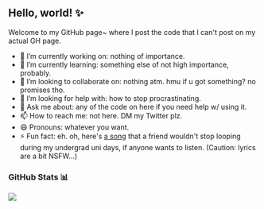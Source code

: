 ## Hello, world! ✨

Welcome to my GitHub page~ where I post the code that I can't post on my actual GH page.

- 🔭 I’m currently working on: nothing of importance.
- 🌱 I’m currently learning: something else of not high importance, probably.
- 👯 I’m looking to collaborate on: nothing atm. hmu if u got something? no promises tho.
- 🤔 I’m looking for help with: how to stop procrastinating.
- 💬 Ask me about: any of the code on here if you need help w/ using it.
- 📫 How to reach me: not here. DM my Twitter plz.
- 😄 Pronouns: whatever you want.
- ⚡ Fun fact: eh. oh, here's <a href="https://youtu.be/AD_TWloJ310">a song</a> that a friend wouldn't stop looping during my undergrad uni days, if anyone wants to listen. (Caution: lyrics are a bit NSFW...)

### GitHub Stats 📊
<img src="https://github-readme-stats.vercel.app/api?username=unmootivated&&show_icons=true&title_color=ffffff&icon_color=DC143C&text_color=FFF0F5&bg_color=151515">
